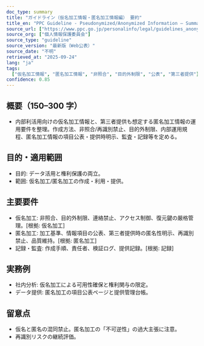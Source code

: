 ```yaml
---
doc_type: summary
title: "ガイドライン（仮名加工情報・匿名加工情報編） 要約"
title_en: "PPC Guideline - Pseudonymized/Anonymized Information — Summary"
source_url: ["https://www.ppc.go.jp/personalinfo/legal/guidelines_anonymous/"]
source_org: ["個人情報保護委員会"]
source_type: "guideline"
source_version: "最新版（Web公表）"
source_date: "不明"
retrieved_at: "2025-09-24"
lang: "ja"
tags:
  ["仮名加工情報", "匿名加工情報", "非照合", "目的外制限", "公表", "第三者提供"]
confidence: 0.85
---
```


## 概要（150–300 字）

- 内部利活用向けの仮名加工情報と、第三者提供も想定する匿名加工情報の運用要件を整理。作成方法、非照合/再識別禁止、目的外制限、内部運用規程、匿名加工情報の項目公表・提供時明示、監査・記録等を定める。

## 目的・適用範囲

- 目的: データ活用と権利保護の両立。
- 範囲: 仮名加工/匿名加工の作成・利用・提供。

## 主要要件

- 仮名加工: 非照合、目的外制限、連絡禁止、アクセス制御、復元鍵の厳格管理。[根拠: 仮名加工]
- 匿名加工: 加工基準、情報項目の公表、第三者提供時の匿名性明示、再識別禁止、品質維持。[根拠: 匿名加工]
- 記録・監査: 作成手順、責任者、検証ログ、提供記録。[根拠: 記録]

## 実務例

- 社内分析: 仮名加工による可用性確保と権利関与の限定。
- データ提供: 匿名加工の項目公表ページと提供管理台帳。

## 留意点

- 仮名と匿名の混同禁止。匿名加工の「不可逆性」の過大主張に注意。
- 再識別リスクの継続評価。
